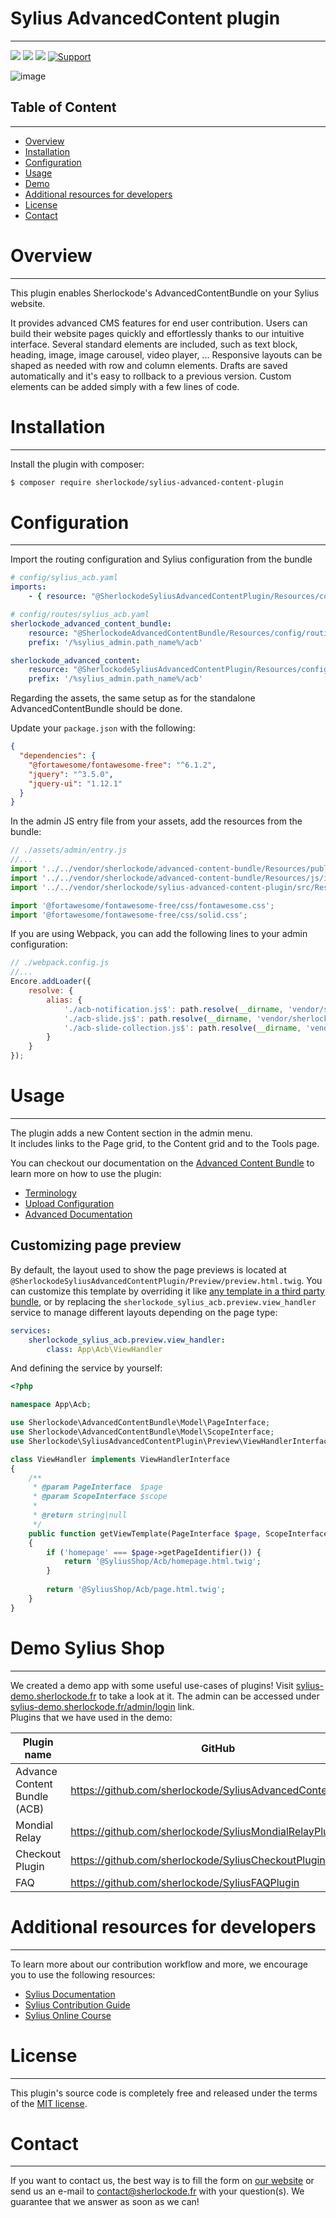 # Sylius AdvancedContent plugin

----

[ ![](https://img.shields.io/packagist/l/sherlockode/sylius-advanced-content-plugin)](https://packagist.org/packages/sherlockode/sylius-advanced-content-plugin "License")
[ ![](https://img.shields.io/packagist/v/sherlockode/sylius-advanced-content-plugin)](https://packagist.org/packages/sherlockode/sylius-advanced-content-plugin "Version")
[ ![](https://poser.pugx.org/sherlockode/sylius-advanced-content-plugin/downloads)](https://packagist.org/packages/sherlockode/sylius-advanced-content-plugin "Total Downloads")
[ ![Support](https://img.shields.io/badge/support-contact%20author-blue])](https://www.sherlockode.fr/contactez-nous/?utm_source=github&utm_medium=referral&utm_campaign=plugins_sylius_acb)

![image](https://user-images.githubusercontent.com/22291441/230099691-0fad8407-9883-4f0c-bdbd-9d6a8245a8db.png)

## Table of Content

----

* [Overview](#overview)
* [Installation](#installation)
* [Configuration](#configuration)
* [Usage](#usage)
* [Demo](#demo-sylius-shop)
* [Additional resources for developers](#additional-resources-for-developers)
* [License](#license)
* [Contact](#contact)


# Overview

----

This plugin enables Sherlockode's AdvancedContentBundle on your Sylius website.

It provides advanced CMS features for end user contribution.
Users can build their website pages quickly and effortlessly thanks to our intuitive interface.
Several standard elements are included, such as text block, heading, image, image carousel, video player, ...
Responsive layouts can be shaped as needed with row and column elements.
Drafts are saved automatically and it's easy to rollback to a previous version.
Custom elements can be added simply with a few lines of code.

# Installation

----

Install the plugin with composer:

```bash
$ composer require sherlockode/sylius-advanced-content-plugin
```

# Configuration

----

Import the routing configuration and Sylius configuration from the bundle

```yaml
# config/sylius_acb.yaml
imports:
    - { resource: "@SherlockodeSyliusAdvancedContentPlugin/Resources/config/config.yaml" }
```

```yaml
# config/routes/sylius_acb.yaml
sherlockode_advanced_content_bundle:
    resource: "@SherlockodeAdvancedContentBundle/Resources/config/routing/base.xml"
    prefix: '/%sylius_admin.path_name%/acb'

sherlockode_advanced_content:
    resource: "@SherlockodeSyliusAdvancedContentPlugin/Resources/config/admin_routing.yaml"
    prefix: '/%sylius_admin.path_name%/acb'
```

Regarding the assets, the same setup as for the standalone AdvancedContentBundle should be done.

Update your `package.json` with the following:

```json
{
  "dependencies": {
    "@fortawesome/fontawesome-free": "^6.1.2",
    "jquery": "^3.5.0",
    "jquery-ui": "1.12.1"
  }
}
```

In the admin JS entry file from your assets, add the resources from the bundle:

```js
// ./assets/admin/entry.js
//...
import '../../vendor/sherlockode/advanced-content-bundle/Resources/public/css/index.scss';
import '../../vendor/sherlockode/advanced-content-bundle/Resources/js/index.js';
import '../../vendor/sherlockode/sylius-advanced-content-plugin/src/Resources/public/css/index.scss';

import '@fortawesome/fontawesome-free/css/fontawesome.css';
import '@fortawesome/fontawesome-free/css/solid.css';
```

If you are using Webpack, you can add the following lines to your admin configuration:
```js
// ./webpack.config.js
//...
Encore.addLoader({
    resolve: {
        alias: {
            './acb-notification.js$': path.resolve(__dirname, 'vendor/sherlockode/sylius-advanced-content-plugin/src/Resources/js/AdvancedContentBundle/acb-notification.js'),
            './acb-slide.js$': path.resolve(__dirname, 'vendor/sherlockode/advanced-content-bundle/Resources/js/slide.js'),
            './acb-slide-collection.js$': path.resolve(__dirname, 'vendor/sherlockode/sylius-advanced-content-plugin/src/Resources/js/AdvancedContentBundle/acb-slide-collection.js')
        }
    }
});
```

# Usage

----

The plugin adds a new Content section in the admin menu.\
It includes links to the Page grid, to the Content grid and to the Tools page.

You can checkout our documentation on the [Advanced Content Bundle](https://github.com/sherlockode/advanced-content-bundle) to learn more on how to use the plugin:
- [Terminology](https://github.com/sherlockode/advanced-content-bundle#terminology)
- [Upload Configuration](https://github.com/sherlockode/advanced-content-bundle#upload-configuration)
- [Advanced Documentation](https://github.com/sherlockode/advanced-content-bundle#advanced-documentation)

## Customizing page preview

By default, the layout used to show the page previews is located at `@SherlockodeSyliusAdvancedContentPlugin/Preview/preview.html.twig`.
You can customize this template by overriding it like [any template in a third party bundle](https://symfony.com/doc/current/bundles/override.html#templates), or by replacing the `sherlockode_sylius_acb.preview.view_handler` service to manage different layouts depending on the page type:

```yaml
services:
    sherlockode_sylius_acb.preview.view_handler:
        class: App\Acb\ViewHandler
```

And defining the service by yourself:

```php
<?php

namespace App\Acb;

use Sherlockode\AdvancedContentBundle\Model\PageInterface;
use Sherlockode\AdvancedContentBundle\Model\ScopeInterface;
use Sherlockode\SyliusAdvancedContentPlugin\Preview\ViewHandlerInterface;

class ViewHandler implements ViewHandlerInterface
{
    /**
     * @param PageInterface  $page
     * @param ScopeInterface $scope
     *
     * @return string|null
     */
    public function getViewTemplate(PageInterface $page, ScopeInterface $scope): ?string
    {
        if ('homepage' === $page->getPageIdentifier()) {
            return '@SyliusShop/Acb/homepage.html.twig';
        }
        
        return '@SyliusShop/Acb/page.html.twig';
    }
}
```

# Demo Sylius Shop

----

We created a demo app with some useful use-cases of plugins!
Visit [sylius-demo.sherlockode.fr](https://sylius-demo.sherlockode.fr/) to take a look at it. The admin can be accessed under
[sylius-demo.sherlockode.fr/admin/login](https://sylius-demo.sherlockode.fr/admin/login) link.\
Plugins that we have used in the demo:

| Plugin name                  | GitHub                                                     | Sylius' Store |
|------------------------------|------------------------------------------------------------|---------------|
| Advance Content Bundle (ACB) | https://github.com/sherlockode/SyliusAdvancedContentPlugin | -             |
| Mondial Relay                | https://github.com/sherlockode/SyliusMondialRelayPlugin    | -             |
| Checkout Plugin              | https://github.com/sherlockode/SyliusCheckoutPlugin        | -             |
| FAQ                          | https://github.com/sherlockode/SyliusFAQPlugin             | -             |


# Additional resources for developers

----

To learn more about our contribution workflow and more, we encourage you to use the following resources:
* [Sylius Documentation](https://docs.sylius.com/en/latest/)
* [Sylius Contribution Guide](https://docs.sylius.com/en/latest/contributing/)
* [Sylius Online Course](https://sylius.com/online-course/)


# License

----

This plugin's source code is completely free and released under the terms of the [MIT license](LICENSE).


# Contact

----

If you want to contact us, the best way is to fill the form on [our website](https://www.sherlockode.fr/contactez-nous/?utm_source=github&utm_medium=referral&utm_campaign=plugins_sylius_acb) or send us an e-mail to contact@sherlockode.fr with your question(s). We guarantee that we answer as soon as we can!
